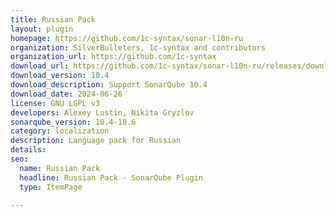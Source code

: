 ```yaml
---
title: Russian Pack
layout: plugin
homepage: https://github.com/1c-syntax/sonar-l10n-ru
organization: SilverBulleters, 1c-syntax and contributors
organization_url: https://github.com/1c-syntax
download_url: https://github.com/1c-syntax/sonar-l10n-ru/releases/download/v10.4/sonar-l10n-ru-plugin-10.4.jar
download_version: 10.4
download_description: Support SonarQube 10.4
download_date: 2024-06-26
license: GNU LGPL v3
developers: Alexey Lustin, Nikita Gryzlov
sonarqube_version: 10.4-10.6
category: localization
description: Language pack for Russian
details: 
seo:
  name: Russian Pack
  headline: Russian Pack - SonarQube Plugin
  type: ItemPage

---
```


